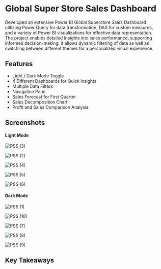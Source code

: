 # Global Super Store Sales Dashboard
Developed an extensive Power BI Global Superstore Sales Dashboard utilizing Power Query for data transformation, DAX for custom  measures, and a variety of Power BI visualizations for effective data representation. The project enables detailed insights into sales  performance, supporting informed decision-making. It allows dynamic filtering of data as well as switching between different themes for a personalized visual experience.

## Features

- Light / Dark Mode Toggle
- 4 Different Dashboards for Quick Insights
- Multiple Data Filters
- Navigation Pane
- Sales Forecast for First Quarter
- Sales Decomposition Chart
- Profit and Sales Comparison Analysis


## Screenshots
#### Light Mode

![PSS (3)](https://github.com/jarsheenkaur/Global-Super-Store-Sales-Dashboard/assets/152518497/7f91564c-3426-4f56-8aad-f72b7165214c)

![PSS (2)](https://github.com/jarsheenkaur/Global-Super-Store-Sales-Dashboard/assets/152518497/e05ada8f-317d-4d68-bb67-550db7f55607)

![PSS (4)](https://github.com/jarsheenkaur/Global-Super-Store-Sales-Dashboard/assets/152518497/5293c62d-e7a7-43fa-bd2f-fd56a8a35269)

![PSS (5)](https://github.com/jarsheenkaur/Global-Super-Store-Sales-Dashboard/assets/152518497/aad35197-6970-4129-872a-8b02c1ea817f)

![PSS (6)](https://github.com/jarsheenkaur/Global-Super-Store-Sales-Dashboard/assets/152518497/fffe6ffe-8b3e-4d2a-8ce1-9e36c6f2b779)


#### Dark Mode

![PSS (1)](https://github.com/jarsheenkaur/Global-Super-Store-Sales-Dashboard/assets/152518497/0f7afad5-aebe-4ad7-8235-ae6cf1a480cf)

![PSS (10)](https://github.com/jarsheenkaur/Global-Super-Store-Sales-Dashboard/assets/152518497/cd89c2fb-501f-4127-9fbd-9ab4f5804aec)

![PSS (7)](https://github.com/jarsheenkaur/Global-Super-Store-Sales-Dashboard/assets/152518497/1f26c061-c9b9-4d04-8397-34e050c00c89)

![PSS (8)](https://github.com/jarsheenkaur/Global-Super-Store-Sales-Dashboard/assets/152518497/11a2bca8-2039-4622-a9b0-f496e6e6cde0)

![PSS (9)](https://github.com/jarsheenkaur/Global-Super-Store-Sales-Dashboard/assets/152518497/28aee2d7-419f-445c-a159-5dde6da6dec1)


## Key Takeaways


